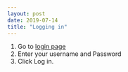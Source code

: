 ```yaml
---
layout: post
date: 2019-07-14
title: "Logging in"
---
```


1. Go to [login page](http://kmit.in/emagazine/wp-admin)
2. Enter your username and Password
3. Click Log in.

